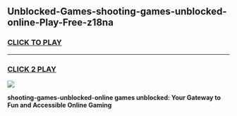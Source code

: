 
## Unblocked-Games-shooting-games-unblocked-online-Play-Free-z18na
<h3>
<a href="https://premium76.site?title=shooting-games-unblocked-online&ref=18A1">CLICK TO PLAY</a></h3>
<hr>

<h3>
<a href="https://premium76.site?title=shooting-games-unblocked-online&ref=18A1">CLICK 2 PLAY</a>
  
</h3>

<a href="https://premium76.site?title=shooting-games-unblocked-online&ref=18A1"><img src="https://clearcache.store/games.png"></a>


**shooting-games-unblocked-online games unblocked: Your Gateway to Fun and Accessible Online Gaming**
